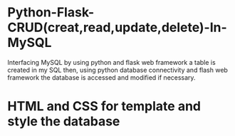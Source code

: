 # Python-Flask-CRUD(creat,read,update,delete)-In-MySQL
Interfacing MySQL by using python and flask web framework a table is created in my SQL then,
using python database connectivity and flash web framework the database is accessed and modified if necessary.
# HTML and CSS for template and style the database
